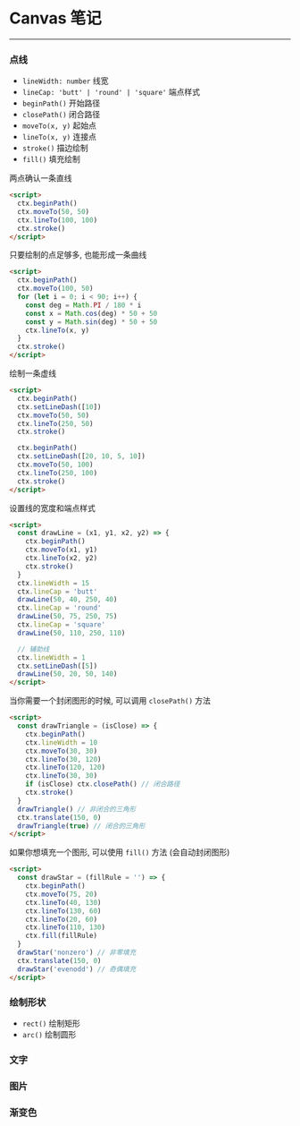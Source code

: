 
# Canvas 笔记
---

### 点线

- `lineWidth: number` 线宽
- `lineCap: 'butt' | 'round' | 'square'` 端点样式
- `beginPath()` 开始路径
- `closePath()` 闭合路径
- `moveTo(x, y)` 起始点
- `lineTo(x, y)` 连接点
- `stroke()` 描边绘制
- `fill()` 填充绘制

两点确认一条直线

```html [demo1.html] { title: '直线', ...canvasConfig }
<script>
  ctx.beginPath()
  ctx.moveTo(50, 50)
  ctx.lineTo(100, 100)
  ctx.stroke()
</script>
```

只要绘制的点足够多, 也能形成一条曲线

```html [demo2.html] { title: '曲线', ...canvasConfig }
<script>
  ctx.beginPath()
  ctx.moveTo(100, 50)
  for (let i = 0; i < 90; i++) {
    const deg = Math.PI / 180 * i
    const x = Math.cos(deg) * 50 + 50
    const y = Math.sin(deg) * 50 + 50
    ctx.lineTo(x, y)
  }
  ctx.stroke()
</script>
```


绘制一条虚线

```html [demo1.html] { title: '虚线', ...canvasConfig }
<script>
  ctx.beginPath()
  ctx.setLineDash([10])
  ctx.moveTo(50, 50)
  ctx.lineTo(250, 50)
  ctx.stroke()

  ctx.beginPath()
  ctx.setLineDash([20, 10, 5, 10])
  ctx.moveTo(50, 100)
  ctx.lineTo(250, 100)
  ctx.stroke()
</script>
```

设置线的宽度和端点样式

```html [demo1.html] { title: '线宽和端点', ...canvasConfig }
<script>
  const drawLine = (x1, y1, x2, y2) => {
    ctx.beginPath()
    ctx.moveTo(x1, y1)
    ctx.lineTo(x2, y2)
    ctx.stroke()
  }
  ctx.lineWidth = 15
  ctx.lineCap = 'butt'
  drawLine(50, 40, 250, 40)
  ctx.lineCap = 'round'
  drawLine(50, 75, 250, 75)
  ctx.lineCap = 'square'
  drawLine(50, 110, 250, 110)

  // 辅助线
  ctx.lineWidth = 1
  ctx.setLineDash([5])
  drawLine(50, 20, 50, 140)
</script>
```

当你需要一个封闭图形的时候, 可以调用 `closePath()` 方法

```html [demo1.html] { title: '闭合路径', ...canvasConfig }
<script>
  const drawTriangle = (isClose) => {
    ctx.beginPath()
    ctx.lineWidth = 10
    ctx.moveTo(30, 30)
    ctx.lineTo(30, 120)
    ctx.lineTo(120, 120)
    ctx.lineTo(30, 30)
    if (isClose) ctx.closePath() // 闭合路径
    ctx.stroke()
  }
  drawTriangle() // 非闭合的三角形
  ctx.translate(150, 0)
  drawTriangle(true) // 闭合的三角形
</script>
```

如果你想填充一个图形, 可以使用 `fill()` 方法 (会自动封闭图形)

```html [demo1.html] { title: '填充', ...canvasConfig }
<script>
  const drawStar = (fillRule = '') => {
    ctx.beginPath()
    ctx.moveTo(75, 20)
    ctx.lineTo(40, 130)
    ctx.lineTo(130, 60)
    ctx.lineTo(20, 60)
    ctx.lineTo(110, 130)
    ctx.fill(fillRule)
  }
  drawStar('nonzero') // 非零填充
  ctx.translate(150, 0)
  drawStar('evenodd') // 奇偶填充
</script>
```

### 绘制形状

- `rect()` 绘制矩形
- `arc()` 绘制圆形

### 文字
### 图片
### 渐变色
